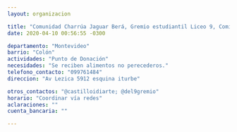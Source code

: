 ```yaml
---
layout: organizacion

title: "Comunidad Charrúa Jaguar Berá, Gremio estudiantil Liceo 9, Comisión del Castillo"
date: 2020-04-10 00:56:55 -0300

departamento: "Montevideo"
barrio: "Colón"
actividades: "Punto de Donación"
necesidades: "Se reciben alimentos no perecederos."
telefono_contacto: "099761484"
direccion: "Av Lezica 5912 esquina iturbe"

otros_contactos: "@castilloidiarte; @del9gremio"
horario: "Coordinar vía redes"
aclaraciones: ""
cuenta_bancaria: ""

---
```

